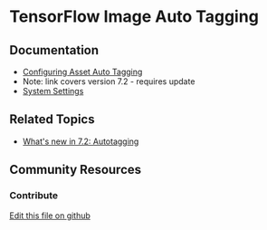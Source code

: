 # TensorFlow Image Auto Tagging

## Documentation

* [Configuring Asset Auto Tagging](https://portal.liferay.dev/docs/7-2/user/-/knowledge_base/u/configuring-asset-auto-tagging)
* Note: link covers version 7.2 - requires update
* [System Settings](https://learn.liferay.com/dxp/7.x/en/system-administration/system-settings/system-settings.html)

## Related Topics

* [What's new in 7.2: Autotagging](https://portal.liferay.dev/docs/7-2/user/-/knowledge_base/u/whats-new-in-72#auto-tagging)

## Community Resources


### Contribute

[Edit this file on github](https://github.com/olafk/controlpanel-documentation-docs/blob/master/md/73en/com_liferay_configuration_admin_web_portlet_SystemSettingsPortlet/com.liferay.document.library.asset.auto.tagger.tensorflow.internal.configuration.TensorFlowImageAssetAutoTagProviderCompanyConfiguration.md)
